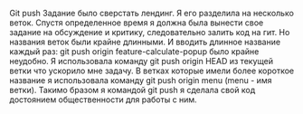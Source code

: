 Git push
Задание было сверстать лендинг. Я его разделила на несколько веток. Спустя определенное время я должна была вынести свое задание на обсуждение и критику, следовательно залить код на гит. Но названия веток были крайне длинными. И вводить длинное название каждый раз: git push origin feature-calculate-popup было крайне неудобно. Я использовала команду git push origin HEAD из текущей ветки что ускорило мне задачу. В ветках которые имели более короткое название я использовала команду git push origin menu (menu - имя ветки). Такимо бразом я командой git push я сделала свой код достоянием общественности для работы с ним.
